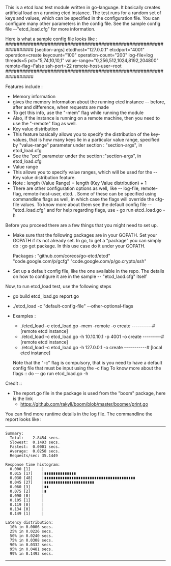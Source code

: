 This is a etcd load test module written in go-language. It basically creates 
artificial load on a running etcd instance. The test runs for a random set of
keys and values, which can be specified in the configuration file. You can 
configure many other parameters in the config file. See the sample config file 
--"etcd_load.cfg" for more information. 

Here is what a sample config file looks like :
##################################################################
	[section-args]
	etcdhost="127.0.0.1"
	etcdport="4001"
	operation=create
	keycount="100"
	operation-count="200"
	log-file=log
	threads=5 
	pct="5,74,10,10,1"
	value-range="0,256,512,1024,8192,204800"
	remote-flag=False
	ssh-port=22
	remote-host-user=root
##################################################################


Features include :
 - Memory information
  - gives the memory information about the running etcd instance -- before, 
  	after and difference, when requests are made
  -	To get this info, use the "-mem" flag while running the module
  - Also, if the instance is running on a remote machine, then you need to use
  	the "-remote" flag as well.
 - Key value distribution
  - This feature basically allows you to specify the distribution of the 
  	key-values, that is how many keys lie in a particular value range, specified
  	by "value-range" parameter under section : "section-args", in etcd_load.cfg
  - See the "pct" parameter under the section :"section-args", in etcd_load.cfg
 - Value range
  - This allows you to specify value ranges, which will be used for the -- Key
  	value distribution feature.
  - Note : length (Value Range) = length (Key Value distribution) + 1
 - There are other configuration options as well, like -- log-file, remote-flag,
 	remote-host-user, etcd. . Some of these can be specified using commandline 
 	flags as well, in which case the flags will override the cfg-file values. To
 	know more about them see the default config file -- "etcd_load.cfg" and for
 	help regarding flags, use
 		- go run etcd_load.go -h

Before you proceed there are a few things that you might need to set up.

 - Make sure that the following packages are in your GOPATH. Set your 
   GOPATH if its not already set.
   In go, to get a "package" you can simply do : go get package. 
   In this use case do it under your GOPATH.

	Packages :
		"github.com/coreos/go-etcd/etcd"
		"code.google.com/p/gcfg"
		"code.google.com/p/go.crypto/ssh"


 - Set up a default config file, like the one available in the repo.
 	The details on how to configure it are in the sample -- "etcd_laod.cfg" 
 	itself

Now, to run etcd_load test, use the following steps
 - go build etcd_load.go report.go
 - ./etcd_load -c "default-config-file" --other-optional-flags
 - Examples :
 	- ./etcd_load -c etcd_load.go -mem -remote -o create  ----------# [remote etcd instance]
 	- ./etcd_load -c etcd_load.go -h 10.10.10.1 -p 4001 -o create ---------# [remote etcd instance]
 	- ./etcd_load -c etcd_load.go -h 127.0.0.1 -o create -----------# [local etcd instance]

	Note that the "-c" flag is compulsory, that is you need to have a default 
	config file that must be input using the -c flag
	To know more about the flags :: do -- go run etcd_load.go -h

Credit ::
 - The report.go file in the package is used from the "boom" package, here is the link
 	- https://github.com/rakyll/boom/blob/master/boomer/print.go

 
You can find more runtime details in the log file. 
The commandline the report looks like :
**********************************************************************
	Summary:
	  Total:	2.8454 secs.
	  Slowest:	0.1493 secs.
	  Fastest:	0.0001 secs.
	  Average:	0.0258 secs.
	  Requests/sec:	35.1449

	Response time histogram:
	  0.000 [1]		|
	  0.015 [17]	|∎∎∎∎∎∎∎∎∎∎∎∎∎∎
	  0.030 [48]	|∎∎∎∎∎∎∎∎∎∎∎∎∎∎∎∎∎∎∎∎∎∎∎∎∎∎∎∎∎∎∎∎∎∎∎∎∎∎∎∎
	  0.045 [27]	|∎∎∎∎∎∎∎∎∎∎∎∎∎∎∎∎∎∎∎∎∎∎
	  0.060 [3]		|∎∎
	  0.075 [2]		|∎
	  0.090 [0]		|
	  0.105 [1]		|
	  0.119 [0]		|
	  0.134 [0]		|
	  0.149 [1]		|

	Latency distribution:
	  10% in 0.0006 secs.
	  25% in 0.0226 secs.
	  50% in 0.0240 secs.
	  75% in 0.0308 secs.
	  90% in 0.0332 secs.
	  95% in 0.0481 secs.
	  99% in 0.1493 secs.

**********************************************************************
